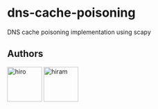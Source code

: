 # dns-cache-poisoning
DNS cache poisoning implementation using scapy

## Authors
<a href="https://github.com/guilhermehiromoto"><img src="https://avatars1.githubusercontent.com/u/56851817?s=460&u=5032be1d33643b8ca1d6589bc79361a07a9032ea&v=4" title="hiro" width="80" height="80"></a>
<a href="https://github.com/henriquenunez"><img src="https://avatars2.githubusercontent.com/u/32100626?s=460&u=b0094165377a3af89fa5846acfa4f0749cb116d3&v=4" title="hiram" width="80" height="80"></a>
